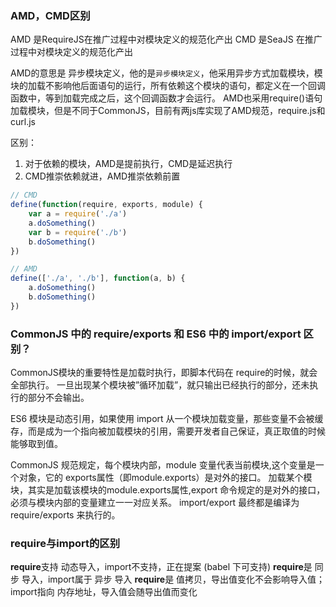 ### AMD，CMD区别
AMD 是RequireJS在推广过程中对模块定义的规范化产出
CMD 是SeaJS 在推广过程中对模块定义的规范化产出

AMD的意思是 异步模块定义，他的是`异步模块定义`，他采用异步方式加载模块，模块的加载不影响他后面语句的运行，所有依赖这个模块的语句，都定义在一个回调函数中，等到加载完成之后，这个回调函数才会运行。
AMD也采用require()语句加载模块，但是不同于CommonJS，目前有两js库实现了AMD规范，require.js和curl.js

区别：
1. 对于依赖的模块，AMD是提前执行，CMD是延迟执行
2. CMD推崇依赖就进，AMD推崇依赖前置
```js
// CMD
define(function(require, exports, module) {
    var a = require('./a')
    a.doSomething()
    var b = require('./b')
    b.doSomething()
})

// AMD
define(['./a', './b'], function(a, b) {
    a.doSomething()
    b.doSomething()
})
```


### CommonJS 中的 require/exports 和 ES6 中的 import/export 区别？
CommonJS模块的重要特性是加载时执行，即脚本代码在 require的时候，就会全部执行。
一旦出现某个模块被”循环加载”，就只输出已经执行的部分，还未执行的部分不会输出。

ES6 模块是动态引用，如果使用 import 从一个模块加载变量，那些变量不会被缓存，而是成为一个指向被加载模块的引用，需要开发者自己保证，真正取值的时候能够取到值。

CommonJS 规范规定，每个模块内部，module 变量代表当前模块,这个变量是一个对象，它的 exports属性（即module.exports）是对外的接口。
加载某个模块，其实是加载该模块的module.exports属性,export 命令规定的是对外的接口，必须与模块内部的变量建立一一对应关系。
import/export 最终都是编译为require/exports 来执行的。


### require与import的区别

**require**支持 动态导入，import不支持，正在提案 (babel 下可支持)
**require**是 同步 导入，import属于 异步 导入
**require**是 值拷贝，导出值变化不会影响导入值；import指向 内存地址，导入值会随导出值而变化
